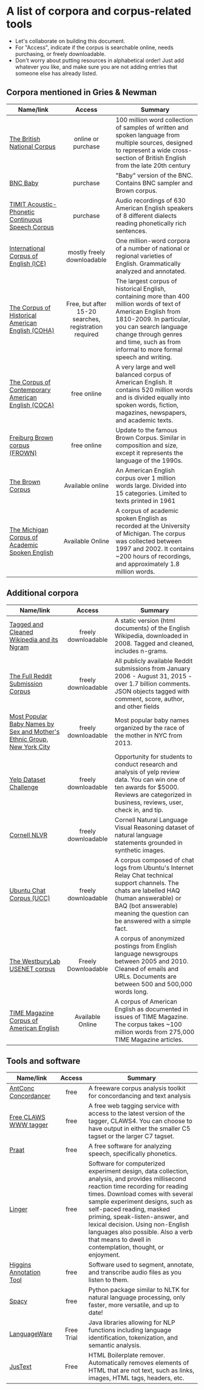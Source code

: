 # A list of corpora and corpus-related tools

- Let's collaborate on building this document.
- For "Access", indicate if the corpus is searchable online, needs purchasing, or freely downloadable.
- Don't worry about putting resources in alphabetical order! Just add whatever you like, and make sure you are not adding entries that someone else has already listed.

## Corpora mentioned in Gries & Newman

| Name/link | Access | Summary |
| --------- | :-----------: | ------- |
| [The British National Corpus](http://www.natcorp.ox.ac.uk/) | online or purchase | 100 million word collection of samples of written and spoken language from multiple sources, designed to represent a wide cross-section of British English from the late 20th century |
| [BNC Baby](http://www.natcorp.ox.ac.uk/corpus/babyinfo.html) | purchase | "Baby" version of the BNC. Contains BNC sampler and Brown corpus. |
| [TIMIT Acoustic-Phonetic Continuous Speech Corpus](https://catalog.ldc.upenn.edu/ldc93s1)|purchase| Audio recordings of 630 American English speakers of 8 different dialects reading phonetically rich sentences. |
| [International Corpus of English (ICE)](http://www.ucl.ac.uk/english-usage/projects/ice.htm) | mostly freely downloadable | One million-word corpora of a number of national or regional varieties of English. Grammatically analyzed and annotated.|
|[The Corpus of Historical American English (COHA)](https://corpus.byu.edu/coha/)| Free, but after 15-20 searches, registration required | The largest corpus of historical English, containing more than 400 million words of text of American English from 1810-2009. In particular, you can search language change through genres and time, such as from informal to more formal speech and writing. |
| [The Corpus of Contemporary American English (COCA)](https://corpus.byu.edu/coca/)| free online | A very large and well balanced corpus of American English. It contains 520 million words and is divided equally into spoken words, fiction, magazines, newspapers, and academic texts.||
| [Freiburg Brown corpus (FROWN) ](http://www.helsinki.fi/varieng/CoRD/corpora/FROWN/)| free online | Update to the famous Brown Corpus. Similar in composition and size, except it represents the language of the 1990s. ||
| [The Brown Corpus](http://www.helsinki.fi/varieng/CoRD/corpora/BROWN/) | Available online | An American English corpus over 1 million words large. Divided into 15 categories. Limited to texts printed in 1961 |
|[The Michigan Corpus of Academic Spoken English](https://quod.lib.umich.edu/cgi/c/corpus/corpus?page=home;c=micase;cc=micase)|Available Online|A corpus of academic spoken English as recorded at the University of Michigan. The corpus was collected between 1997 and 2002. It contains ~200 hours of recordings, and approximately 1.8 million words.||

## Additional corpora

| Name/link | Access | Summary |
| --------- | :-----------: | ------- |
|[Tagged and Cleaned Wikipedia and its Ngram](http://nlp.cs.nyu.edu/wikipedia-data/) | freely downloadable | A static version (html documents) of the English Wikipedia, downloaded in 2008. Tagged and cleaned, includes n-grams. |
|[The Full Reddit Submission Corpus](https://www.reddit.com/r/datasets/comments/3mg812/full_reddit_submission_corpus_now_available_2006/) | freely downloadable | All publicly available Reddit submissions from January 2006 - August 31, 2015 - over 1.7 billion comments. JSON objects tagged with comment, score, author, and other fields|
|[Most Popular Baby Names by Sex and Mother's Ethnic Group, New York City](https://catalog.data.gov/dataset/most-popular-baby-names-by-sex-and-mothers-ethnic-group-new-york-city-8c742)| freely downloadable | Most popular baby names organized by the race of the mother in NYC from 2013. |
|[Yelp Dataset Challenge](https://www.yelp.com/dataset/challenge) | freely downloadable | Opportunity for students to conduct research and analysis of yelp review data. You can win one of ten awards for $5000. Reviews are categorized in business, reviews, user, check in, and tip. |
|[Cornell NLVR](http://lic.nlp.cornell.edu/nlvr/)| freely downloadable | Cornell Natural Language Visual Reasoning dataset of natural language statements grounded in synthetic images. |
|[Ubuntu Chat Corpus (UCC)](http://daviduthus.org/UCC/)| freely downloadable | A corpus composed of chat logs from Ubuntu's Internet Relay Chat technical support channels. The chats are labelled HAQ (human answerable) or BAQ (bot answerable) meaning the question can be answered with a simple fact. |
| [The WestburyLab USENET corpus](https://aws.amazon.com/datasets/the-westburylab-usenet-corpus/) | Freely Downloadable | A corpus of anonymized postings from English language newsgroups between 2005 and 2010. Cleaned of emails and URLs. Documents are between 500 and 500,000 words long.
|[TIME Magazine Corpus of American English](https://corpus.byu.edu/time/)|Available Online|A corpus of American English as documented in issues of TIME Magazine. The corpus takes ~100 million words from 275,000 TIME Magazine articles.||


## Tools and software

| Name/link | Access | Summary |
| --------- | :-----------: | ------- |
| [AntConc Concordancer](http://www.laurenceanthony.net/software/antconc/) | free | A freeware corpus analysis toolkit for concordancing and text analysis |
| [Free CLAWS WWW tagger](http://ucrel.lancs.ac.uk/claws/trial.html) | free | A free web tagging service with access to the latest version of the tagger, CLAWS4. You can choose to have output in either the smaller C5 tagset or the larger C7 tagset. |
| [Praat](http://www.fon.hum.uva.nl/praat/download_win.html) | free | A free software for analyzing speech, specifically phonetics. |
| [Linger](http://tedlab.mit.edu/~dr/Linger/) | free | Software for computerized experiment design, data collection, analysis, and provides millisecond reaction time recording for reading times. Download comes with several sample experiment designs, such as self-paced reading, masked priming, speak-listen-answer, and lexical decision. Using non-English languages also possible. Also a verb that means to dwell in contemplation, thought, or enjoyment. |
| [Higgins Annotation Tool](http://www.speech.kth.se/hat/) | free | Software used to segment, annotate, and transcribe audio files as you listen to them. |
| [Spacy](https://spacy.io/) | free | Python package similar to NLTK for natural language processing, only faster, more versatile, and up to date! |
| [LanguageWare](https://www-01.ibm.com/marketing/iwm/tnd/demo.jsp?id=IBM+LanguageWare+Resource+Workbench) | Free Trial | Java libraries allowing for NLP functions including language identification, tokenization, and semantic analysis. |
|[JusText](http://corpus.tools/wiki/Justext)|Free|HTML Boilerplate remover. Automatically removes elements of HTML that are not text, such as links, images, HTML tags, headers, etc.|
